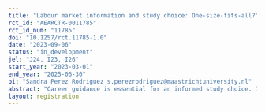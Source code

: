 ```yaml
---
title: "Labour market information and study choice: One-size-fits-all?"
rct_id: "AEARCTR-0011785"
rct_id_num: "11785"
doi: "10.1257/rct.11785-1.0"
date: "2023-09-06"
status: "in_development"
jel: "J24, I23, I26"
start_year: "2023-03-01"
end_year: "2025-06-30"
pi: "Sandra Perez Rodriguez s.perezrodriguez@maastrichtuniversity.nl"
abstract: "Career guidance is essential for an informed study choice. Information on labour demand (e.g., wages) is particularly relevant in order to help youngsters make study choice that fit current and future demand. However, experiments that make such labour market information available to youngsters do not always have the expected effect, suggesting that there is no one-size-fits-all solution. Responsiveness to such information is likely to depend on personal characteristics (e.g., gender and migration background), time and risk preferences and skill level (e.g., numeracy, literacy, graph literacy or economic literacy), as well as on the way the information is presented. In collaboration with one of the largest career guidance platforms in the Netherlands, we conduct a field experiment for 15-year-old students to investigate what format of presenting wage information has the strongest effect on study choice. Our experiment aims at expanding the literature in two ways. First, we analyse what format of labour market information has the strongest effect on study choice. We distinguish between a pictograph (bar chart vs. icon arrays), a (neutral or colourful) ladder or a table in providing wage information for occupations. We hypothesize that the effects depend on gender, socio-economic status, time and risk preferences and migration background. Second, we analyse to what extent the potential heterogeneous effects are driven by differences in numeracy, literacy, graph literacy and economic literacy skills. This enables us to distinguish whether different individuals make intrinsically different choices, or whether different choices are a result of different skill levels. We hypothesize that at least part of the effect of making different choices is the result of different skill levels. We would like to investigate whether differences in skills can fully explain the expected differences in responsiveness towards labour market information. This insight would not only contribute to scientific literature, but would be also highly valuable for policy makers as it provides directions on how to reduce inequality of opportunities by improving the way career guidance is provided."
layout: registration
---
```


